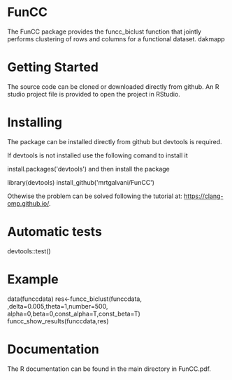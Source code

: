 # FunCC
The FunCC package provides the funcc_biclust function that jointly performs clustering of rows and columns for a functional dataset. 
dakmapp

# Getting Started

The source code can be cloned or downloaded directly from github. An R studio project file is provided to open the project in RStudio.


# Installing

The package can be installed directly from github but devtools is required.

If devtools is not installed use the following comand to install it

install.packages('devtools') 
and then install the package

library(devtools)
install_github('mrtgalvani/FunCC')

Othewise the problem can be solved following the tutorial at: https://clang-omp.github.io/.

# Automatic tests

devtools::test()
# Example
data(funccdata)
res<-funcc_biclust(funccdata, ,delta=0.005,theta=1,number=500, alpha=0,beta=0,const_alpha=T,const_beta=T)
funcc_show_results(funccdata,res)

# Documentation

The R documentation can be found in the main directory in FunCC.pdf. 
